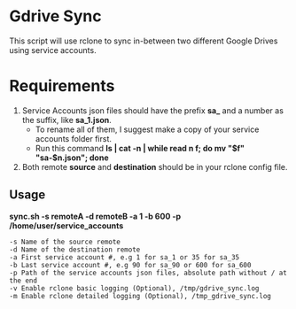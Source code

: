 # Gdrive Sync

This script will use rclone to sync in-between two different Google Drives using service accounts.

# Requirements
1. Service Accounts json files should have the prefix **sa_** and a number as the suffix, like **sa_1.json**.
	- To rename all of them, I suggest make a copy of your service accounts folder first.
	- Run this command **ls | cat -n | while read n f; do mv "$f" "sa-$n.json"; done**
2. Both remote **source** and **destination** should be in your rclone config file.

## Usage

**sync.sh -s remoteA -d remoteB -a 1 -b 600 -p /home/user/service_accounts**

	-s Name of the source remote
	-d Name of the destination remote
	-a First service account #, e.g 1 for sa_1 or 35 for sa_35
	-b Last service account #, e.g 90 for sa_90 or 600 for sa_600
	-p Path of the service accounts json files, absolute path without / at the end
    -v Enable rclone basic logging (Optional), /tmp/gdrive_sync.log
	-m Enable rclone detailed logging (Optional), /tmp_gdrive_sync.log
